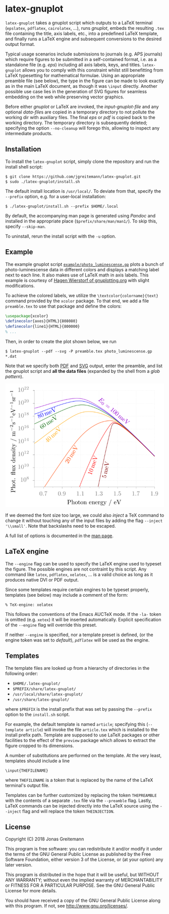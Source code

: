latex-gnuplot
=============

`latex-gnuplot` takes a gnuplot script which outputs to a LaTeX terminal
(`epslatex`, `pdflatex`, `cairolatex`, ...), runs *gnuplot*, embeds the
resulting `.tex` file containing the title, axis labels, etc., into a predefined
LaTeX template, and finally runs a LaTeX engine and subsequent conversions to
the desired output format.

Typical usage scenarios include submissions to journals (e.g. APS journals)
which require figures to be submitted in a self-contained format, i.e. as a
standalone file (e.g. *eps*) including all axis labels, keys, and titles.
`latex-gnuplot` allows you to comply with this constraint whilst still
benefitting from LaTeX typesetting for mathematical formulae. Using an
appropriate preamble file (see below), the type in the figure can be made to
look exactly as in the main LaTeX document, as though it was `\input` directly.
Another possible use case lies in the generation of SVG figures for seamless
embedding on the web while preserving vector graphics.

Before either *gnuplot* or LaTeX are invoked, the *input-gnuplot-file* and any
optional *data-file*s are copied in a temporary directory to not pollute the
working dir with auxiliary files. The final *eps* or *pdf* is copied back to the
working directory. The temporary directory is subsequently deleted; specifying
the option `--no-cleanup` will forego this, allowing to inspect any intermediate
products.

Installation
------------

To install the `latex-gnuplot` script, simply clone the repository and run the
install shell script:

    $ git clone https://github.com/jgreitemann/latex-gnuplot.git
    $ sudo ./latex-gnuplot/install.sh

The default install location is `/usr/local/`. To deviate from that, specify the
`--prefix` option, e.g. for a user-local installation:

    $ ./latex-gnuplot/install.sh --prefix $HOME/.local

By default, the accompanying man page is generated using *Pandoc* and installed
in the appropriate place (`$prefix/share/man/man1/`). To skip this, specify
`--skip-man`.

To uninstall, rerun the install script with the `-u` option.

Example
-------

The example gnuplot script [`example/photo_luminescense.gp`][1] plots a bunch of
photo-luminescense data in different colors and displays a matching label next
to each line. It also makes use of LaTeX math in axis labels. This example is
courtesy of [Hagen Wierstorf of gnuplotting.org][2] with slight modifications.

To achieve the colored labels, we utilize the `\textcolor{colorname}{text}`
command provided by the `xcolor` package. To that end, we add a file
`preamble.tex` to use that package and define the colors:

```tex
\usepackage{xcolor}
\definecolor{axes}{HTML}{808080}
\definecolor{line1}{HTML}{800000}
% ...
```

Then, in order to create the plot shown below, we run

    $ latex-gnuplot --pdf --svg -P preamble.tex photo_luminescense.gp *.dat

Note that we specify both [PDF][3] and [SVG][4] output, enter the preamble, and
list the gnuplot script and **all the data files** (expanded by the shell from a
*glob pattern*).

![The SVG output][4]

If we deemed the font size too large, we could also *inject* a TeX command to
change it without touching any of the input files by adding the flag
`--inject '\\small'`. Note that backslashs need to be escaped.

A full list of options is documented in the [man page][5].

LaTeX engine
------------

The `--engine` flag can be used to specify the LaTeX engine used to typeset the
figure. The possible engines are not contraint by this script. Any command like
`latex`, `pdflatex`, `xelatex`, ... is a valid choice as long as it produces
native DVI or PDF output.

Since some templates require certain engines to be typeset properly, templates
(see below) may include a comment of the form:

    % TeX-engine: xelatex

This follows the conventions of the Emacs AUCTeX mode. If the `-la-` token is
omitted (e.g. `xetex`) it will be inserted automatically. Explicit specification
of the `--engine` flag will override this preset.

If neither `--engine` is specified, nor a template preset is defined, (or the
engine token was set to *default*), *`pdflatex`* will be used as the engine.

Templates
---------

The template files are looked up from a hierarchy of directories in the
following order:

* `$HOME/.latex-gnuplot/`
* `$PREFIX/share/latex-gnuplot/`
* `/usr/local/share/latex-gnuplot/`
* `/usr/share/latex-gnuplot/`

where `$PREFIX` is the install prefix that was set by passing the `--prefix`
option to the `install.sh` script.

For example, the default template is named `article`; specifying this
(`--template article`) will invoke the file `article.tex` which is installed to
the install prefix path. Template are supposed to use LaTeX packages or other
facilities to the effect of the `preview` package which allows to extract the
figure cropped to its dimensions.

A number of substitutions are performed on the template. At the very least,
templates should include a line

    \input{THEFILENAME}

where `THEFILENAME` is a token that is replaced by the name of the LaTeX
terminal's output file.

Templates can be further customized by replacing the token `THEPREAMBLE` with
the contents of a separate `.tex` file via the `--preamble` flag. Lastly, LaTeX
commands can be injected directly into the LaTeX source using the `--inject`
flag and will replace the token `THEINJECTION`.

License
-------

Copyright (C) 2018  Jonas Greitemann

This program is free software: you can redistribute it and/or modify it under
the terms of the GNU General Public License as published by the Free Software
Foundation, either version 3 of the License, or (at your option) any later
version.

This program is distributed in the hope that it will be useful, but WITHOUT ANY
WARRANTY; without even the implied warranty of MERCHANTABILITY or FITNESS FOR A
PARTICULAR PURPOSE. See the GNU General Public License for more details.

You should have received a copy of the GNU General Public License along with
this program. If not, see <http://www.gnu.org/licenses/>.

[1]: example/photo_luminescense.gp
[2]: http://www.gnuplotting.org/label-size-in-epslatex-terminal/
[3]: doc/photo_luminescense.pdf
[4]: doc/photo_luminescense.svg
[5]: doc/man-page.md

